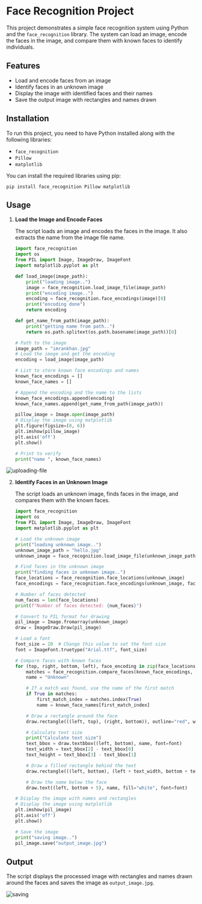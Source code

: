 # Face Recognition Project

This project demonstrates a simple face recognition system using Python and the `face_recognition` library. The system can load an image, encode the faces in the image, and compare them with known faces to identify individuals.

## Features

- Load and encode faces from an image
- Identify faces in an unknown image
- Display the image with identified faces and their names
- Save the output image with rectangles and names drawn

## Installation

To run this project, you need to have Python installed along with the following libraries:

- `face_recognition`
- `Pillow`
- `matplotlib`

You can install the required libraries using pip:
    

    pip install face_recognition Pillow matplotlib
   

## Usage

1. **Load the Image and Encode Faces**

    The script loads an image and encodes the faces in the image. It also extracts the name from the image file name.

    ```python
    import face_recognition
    import os
    from PIL import Image, ImageDraw, ImageFont
    import matplotlib.pyplot as plt

    def load_image(image_path):
        print("loading image..")
        image = face_recognition.load_image_file(image_path)
        print("encoding image..")
        encoding = face_recognition.face_encodings(image)[0]
        print("encoding done")
        return encoding

    def get_name_from_path(image_path):
        print("getting name from path..")
        return os.path.splitext(os.path.basename(image_path))[0]

    # Path to the image
    image_path = "imrankhan.jpg"
    # Load the image and get the encoding
    encoding = load_image(image_path)

    # List to store known face encodings and names
    known_face_encodings = []
    known_face_names = []

    # Append the encoding and the name to the lists
    known_face_encodings.append(encoding)
    known_face_names.append(get_name_from_path(image_path))

    pillow_image = Image.open(image_path)
    # Display the image using matplotlib
    plt.figure(figsize=(8, 6))  
    plt.imshow(pillow_image)
    plt.axis('off')
    plt.show()

    # Print to verify
    print("name ", known_face_names)
    ```
![uploading-file](https://github.com/user-attachments/assets/c17207d1-1793-45e7-9128-a9613126ca51)

2. **Identify Faces in an Unknown Image**

    The script loads an unknown image, finds faces in the image, and compares them with the known faces.

    ```python
    import face_recognition
    import os
    from PIL import Image, ImageDraw, ImageFont
    import matplotlib.pyplot as plt

    # Load the unknown image
    print("loading unknown image..")
    unknown_image_path = "hello.jpg"
    unknown_image = face_recognition.load_image_file(unknown_image_path)

    # Find faces in the unknown image
    print("finding faces in unknown image..")
    face_locations = face_recognition.face_locations(unknown_image)
    face_encodings = face_recognition.face_encodings(unknown_image, face_locations)

    # Number of faces detected
    num_faces = len(face_locations)
    print(f"Number of faces detected: {num_faces}")

    # Convert to PIL format for drawing
    pil_image = Image.fromarray(unknown_image)
    draw = ImageDraw.Draw(pil_image)

    # Load a font
    font_size = 20  # Change this value to set the font size
    font = ImageFont.truetype("Arial.ttf", font_size)

    # Compare faces with known faces
    for (top, right, bottom, left), face_encoding in zip(face_locations, face_encodings):
        matches = face_recognition.compare_faces(known_face_encodings, face_encoding)
        name = "Unknown"

        # If a match was found, use the name of the first match
        if True in matches:
            first_match_index = matches.index(True)
            name = known_face_names[first_match_index]

        # Draw a rectangle around the face
        draw.rectangle(((left, top), (right, bottom)), outline="red", width=3)

        # Calculate text size
        print("Calculate text size")
        text_bbox = draw.textbbox((left, bottom), name, font=font)
        text_width = text_bbox[2] - text_bbox[0]
        text_height = text_bbox[3] - text_bbox[1]

        # Draw a filled rectangle behind the text
        draw.rectangle(((left, bottom), (left + text_width, bottom + text_height + 10)), fill="red")

        # Draw the name below the face
        draw.text((left, bottom + 5), name, fill="white", font=font)

    # Display the image with names and rectangles
    # Display the image using matplotlib
    plt.imshow(pil_image)
    plt.axis('off')
    plt.show()

    # Save the image
    print("saving image..")
    pil_image.save("output_image.jpg")
    ```

## Output

The script displays the processed image with rectangles and names drawn around the faces and saves the image as `output_image.jpg`.

![saving](https://github.com/user-attachments/assets/176656fe-2371-469e-9347-dac843ebd892)
